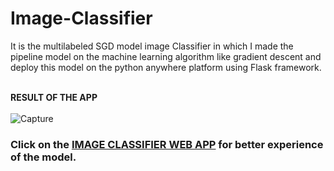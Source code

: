 # Image-Classifier

It is the multilabeled SGD model image Classifier in which I made the pipeline model on the machine learning algorithm like gradient descent and deploy this model on the python anywhere platform using Flask framework.<br>
<br>

 
 **RESULT OF THE APP**<br>
 <br>
 ![Capture](https://user-images.githubusercontent.com/51924622/124356092-f6611d80-dc31-11eb-8db6-3c176e9674cb.PNG)
<br>
### Click on the [IMAGE CLASSIFIER WEB APP](http://ayush09.pythonanywhere.com/) for better experience of the model.

